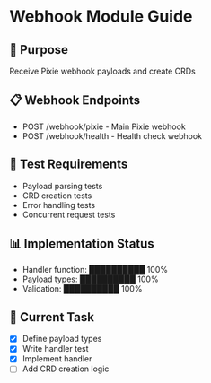 # Webhook Module Guide

## 🎯 Purpose
Receive Pixie webhook payloads and create CRDs

## 📋 Webhook Endpoints
- POST /webhook/pixie - Main Pixie webhook
- POST /webhook/health - Health check webhook

## 🧪 Test Requirements
- Payload parsing tests
- CRD creation tests
- Error handling tests
- Concurrent request tests

## 📊 Implementation Status
- Handler function: ██████████ 100%
- Payload types: ██████████ 100%
- Validation: ██████████ 100%

## 🔧 Current Task
- [x] Define payload types
- [x] Write handler test
- [x] Implement handler
- [ ] Add CRD creation logic